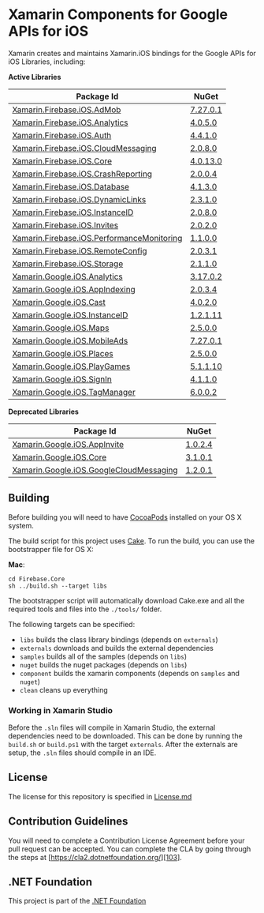 # Xamarin Components for Google APIs for iOS

Xamarin creates and maintains Xamarin.iOS bindings for the Google APIs for iOS Libraries, including:

**Active Libraries**

| Package Id                                                                 | NuGet                                      |
|----------------------------------------------------------------------------|--------------------------------------------|
| [Xamarin.Firebase.iOS.AdMob][F.AdMob.Name]                                 | [7.27.0.1][F.AdMob.Package]                |
| [Xamarin.Firebase.iOS.Analytics][F.Analytics.Name]                         | [4.0.5.0][F.Analytics.Package]             |
| [Xamarin.Firebase.iOS.Auth][F.Auth.Name]                                   | [4.4.1.0][F.Auth.Package]                  |
| [Xamarin.Firebase.iOS.CloudMessaging][F.CloudMessaging.Name]               | [2.0.8.0][F.CloudMessaging.Package]        |
| [Xamarin.Firebase.iOS.Core][F.Core.Name]                                   | [4.0.13.0][F.Core.Package]                 |
| [Xamarin.Firebase.iOS.CrashReporting][F.CrashReporting.Name]               | [2.0.0.4][F.CrashReporting.Package]        |
| [Xamarin.Firebase.iOS.Database][F.Database.Name]                           | [4.1.3.0][F.Database.Package]              |
| [Xamarin.Firebase.iOS.DynamicLinks][F.DynamicLinks.Name]                   | [2.3.1.0][F.DynamicLinks.Package]          |
| [Xamarin.Firebase.iOS.InstanceID][F.InstanceID.Name]                       | [2.0.8.0][F.InstanceID.Package]            |
| [Xamarin.Firebase.iOS.Invites][F.Invites.Name]                             | [2.0.2.0][F.Invites.Package]               |
| [Xamarin.Firebase.iOS.PerformanceMonitoring][F.PerformanceMonitoring.Name] | [1.1.0.0][F.PerformanceMonitoring.Package] |
| [Xamarin.Firebase.iOS.RemoteConfig][F.RemoteConfig.Name]                   | [2.0.3.1][F.RemoteConfig.Package]          |
| [Xamarin.Firebase.iOS.Storage][F.Storage.Name]                             | [2.1.1.0][F.Storage.Package]               |
| [Xamarin.Google.iOS.Analytics][G.Analytics.Name]                           | [3.17.0.2][G.Analytics.Package]            |
| [Xamarin.Google.iOS.AppIndexing][G.AppIndexing.Name]                       | [2.0.3.4][G.AppIndexing.Package]           |
| [Xamarin.Google.iOS.Cast][G.Cast.Name]                                     | [4.0.2.0][G.Cast.Package]                  |
| [Xamarin.Google.iOS.InstanceID][G.InstanceID.Name]                         | [1.2.1.11][G.InstanceID.Package]           |
| [Xamarin.Google.iOS.Maps][G.Maps.Name]                                     | [2.5.0.0][G.Maps.Package]                  |
| [Xamarin.Google.iOS.MobileAds][G.MobileAds.Name]                           | [7.27.0.1][G.MobileAds.Package]            |
| [Xamarin.Google.iOS.Places][G.Places.Name]                                 | [2.5.0.0][G.Places.Package]                |
| [Xamarin.Google.iOS.PlayGames][G.PlayGames.Name]                           | [5.1.1.10][G.PlayGames.Package]            |
| [Xamarin.Google.iOS.SignIn][G.SignIn.Name]                                 | [4.1.1.0][G.SignIn.Package]                |
| [Xamarin.Google.iOS.TagManager][G.TagManager.Name]                         | [6.0.0.2][G.TagManager.Package]            |

**Deprecated Libraries**

| Package Id                                                                 | NuGet                                      |
|----------------------------------------------------------------------------|--------------------------------------------|
| [Xamarin.Google.iOS.AppInvite][G.AppInvite.Name]                           | [1.0.2.4][G.AppInvite.Package]             |
| [Xamarin.Google.iOS.Core][G.Core.Name]                                     | [3.1.0.1][G.Core.Package]                  |
| [Xamarin.Google.iOS.GoogleCloudMessaging][G.GoogleCloudMessaging.Name]     | [1.2.0.1][G.GoogleCloudMessaging.Package]  |

## Building

Before building you will need to have [CocoaPods][101] installed on your OS X system.

The build script for this project uses [Cake][102].  To run the build, you can use the bootstrapper file for OS X:

**Mac**:

```
cd Firebase.Core
sh ../build.sh --target libs
```

The bootstrapper script will automatically download Cake.exe and all the required tools and files into the `./tools/` folder.

The following targets can be specified:

 - `libs` builds the class library bindings (depends on `externals`)
 - `externals` downloads and builds the external dependencies
 - `samples` builds all of the samples (depends on `libs`)
 - `nuget` builds the nuget packages (depends on `libs`)
 - `component` builds the xamarin components (depends on `samples` and `nuget`)
 - `clean` cleans up everything


### Working in Xamarin Studio

Before the `.sln` files will compile in Xamarin Studio, the external dependencies need to be downloaded.  This can be done by running the `build.sh` or `build.ps1` with the target `externals`.  After the externals are setup, the `.sln` files should compile in an IDE.


## License

The license for this repository is specified in 
[License.md](License.md)

## Contribution Guidelines

You will need to complete a Contribution License Agreement before your pull request can be accepted. You can complete the CLA by going through the steps at [https://cla2.dotnetfoundation.org/][103].

## .NET Foundation
This project is part of the [.NET Foundation][104]

[F.AdMob.Name]: Firebase.AdMob
[F.Analytics.Name]: Firebase.Analytics
[F.Auth.Name]: Firebase.Auth
[F.CloudMessaging.Name]: Firebase.CloudMessaging
[F.Core.Name]: Firebase.Core
[F.CrashReporting.Name]: Firebase.CrashReporting
[F.Database.Name]: Firebase.Database
[F.DynamicLinks.Name]: Firebase.DynamicLinks
[F.InstanceID.Name]: Firebase.InstanceID
[F.Invites.Name]: Firebase.Invites
[F.PerformanceMonitoring.Name]: Firebase.PerformanceMonitoring
[F.RemoteConfig.Name]: Firebase.RemoteConfig
[F.Storage.Name]: Firebase.Storage

[F.AdMob.Package]: https://www.nuget.org/packages/Xamarin.Firebase.iOS.AdMob/
[F.Analytics.Package]: https://www.nuget.org/packages/Xamarin.Firebase.iOS.Analytics/
[F.Auth.Package]: https://www.nuget.org/packages/Xamarin.Firebase.iOS.Auth/
[F.CloudMessaging.Package]: https://www.nuget.org/packages/Xamarin.Firebase.iOS.CloudMessaging/
[F.Core.Package]: https://www.nuget.org/packages/Xamarin.Firebase.iOS.Core/
[F.CrashReporting.Package]: https://www.nuget.org/packages/Xamarin.Firebase.iOS.CrashReporting/
[F.Database.Package]: https://www.nuget.org/packages/Xamarin.Firebase.iOS.Database/
[F.DynamicLinks.Package]: https://www.nuget.org/packages/Xamarin.Firebase.iOS.DynamicLinks/
[F.InstanceID.Package]: https://www.nuget.org/packages/Xamarin.Firebase.iOS.InstanceID/
[F.Invites.Package]: https://www.nuget.org/packages/Xamarin.Firebase.iOS.Invites/
[F.PerformanceMonitoring.Package]: https://www.nuget.org/packages/Xamarin.Firebase.iOS.PerformanceMonitoring/
[F.RemoteConfig.Package]: https://www.nuget.org/packages/Xamarin.Firebase.iOS.RemoteConfig/
[F.Storage.Package]: https://www.nuget.org/packages/Xamarin.Firebase.iOS.Storage/


[G.Analytics.Name]: Google.Analytics
[G.AppIndexing.Name]: Google.AppIndexing
[G.Cast.Name]: Google.Cast
[G.InstanceID.Name]: Google.InstanceID
[G.Maps.Name]: Google.Maps
[G.MobileAds.Name]: Google.MobileAds
[G.Places.Name]: Google.Places
[G.PlayGames.Name]: Google.PlayGames
[G.SignIn.Name]: Google.SignIn
[G.TagManager.Name]: Google.TagManager

[G.Analytics.Package]: https://www.nuget.org/packages/Xamarin.Google.iOS.Analytics/
[G.AppIndexing.Package]: https://www.nuget.org/packages/Xamarin.Google.iOS.AppIndexing/
[G.Cast.Package]: https://www.nuget.org/packages/Xamarin.Google.iOS.Cast/
[G.InstanceID.Package]: https://www.nuget.org/packages/Xamarin.Google.iOS.InstanceID/
[G.Maps.Package]: https://www.nuget.org/packages/Xamarin.Google.iOS.Maps/
[G.MobileAds.Package]: https://www.nuget.org/packages/Xamarin.Google.iOS.MobileAds/
[G.Places.Package]: https://www.nuget.org/packages/Xamarin.Google.iOS.Places/
[G.PlayGames.Package]: https://www.nuget.org/packages/Xamarin.Google.iOS.PlayGames/
[G.SignIn.Package]: https://www.nuget.org/packages/Xamarin.Google.iOS.SignIn/
[G.TagManager.Package]: https://www.nuget.org/packages/Xamarin.Google.iOS.TagManager/


[G.AppInvite.Name]: Google.AppInvite
[G.Core.Name]: Google.Core
[G.GoogleCloudMessaging.Name]: Google.GoogleCloudMessaging

[G.AppInvite.Package]: https://www.nuget.org/packages/Xamarin.Google.iOS.AppInvite/
[G.Core.Package]: https://www.nuget.org/packages/Xamarin.Google.iOS.Core/
[G.GoogleCloudMessaging.Package]: https://www.nuget.org/packages/Xamarin.Google.iOS.GoogleCloudMessaging/


[101]: https://cocoapods.org/
[102]: http://cakebuild.net
[103]: https://cla2.dotnetfoundation.org/
[104]: http://www.dotnetfoundation.org/projects

